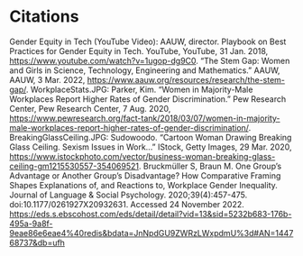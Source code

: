 # Citations
Gender Equity in Tech (YouTube Video): AAUW, director. Playbook on Best Practices for Gender Equity in Tech. YouTube, YouTube, 31 Jan. 2018, https://www.youtube.com/watch?v=1ugop-dg9C0.
“The Stem Gap: Women and Girls in Science, Technology, Engineering and Mathematics.” AAUW, AAUW, 3 Mar. 2022, https://www.aauw.org/resources/research/the-stem-gap/. 
WorkplaceStats.JPG: Parker, Kim. “Women in Majority-Male Workplaces Report Higher Rates of Gender Discrimination.” Pew Research Center, Pew Research Center, 7 Aug. 2020, https://www.pewresearch.org/fact-tank/2018/03/07/women-in-majority-male-workplaces-report-higher-rates-of-gender-discrimination/. 
BreakingGlassCeiling.JPG: Sudowoodo. “Cartoon Woman Drawing Breaking Glass Ceiling. Sexism Issues in Work...” IStock, Getty Images, 29 Mar. 2020, https://www.istockphoto.com/vector/business-woman-breaking-glass-ceiling-gm1215530557-354069521. 
Bruckmüller S, Braun M. One Group’s Advantage or Another Group’s Disadvantage? How Comparative Framing Shapes Explanations of, and Reactions to, Workplace Gender Inequality. Journal of Language & Social Psychology. 2020;39(4):457-475. doi:10.1177/0261927X20932631. Accessed 24 November 2022.
https://eds.s.ebscohost.com/eds/detail/detail?vid=13&sid=5232b683-176b-495a-9a8f-9eae86e6eae4%40redis&bdata=JnNpdGU9ZWRzLWxpdmU%3d#AN=144768737&db=ufh
